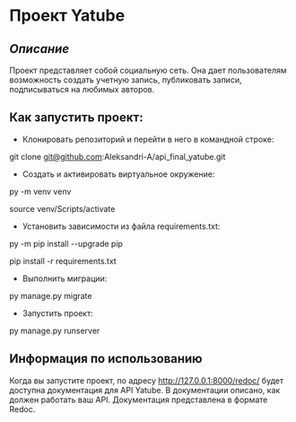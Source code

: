 # Проект Yatube

## _Описание_

Проект представляет собой социальную сеть. Она дает пользователям возможность создать учетную запись, публиковать записи, подписываться на любимых авторов.

## Как запустить проект:

- Клонировать репозиторий и перейти в него в командной строке:

git clone git@github.com:Aleksandri-A/api_final_yatube.git

- Cоздать и активировать виртуальное окружение:

py -m venv venv

source venv/Scripts/activate

- Установить зависимости из файла requirements.txt:

py -m pip install --upgrade pip

pip install -r requirements.txt

- Выполнить миграции:

py manage.py migrate

- Запустить проект:


py manage.py runserver

## Информация по использованию

Когда вы запустите проект, по адресу  http://127.0.0.1:8000/redoc/ будет доступна документация для API Yatube. В документации описано, как должен работать ваш API. Документация представлена в формате Redoc.

